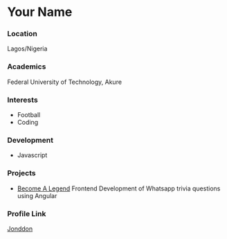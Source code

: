 # Your Name

### Location

Lagos/Nigeria

### Academics

Federal University of Technology, Akure

### Interests

- Football
- Coding 

### Development

- Javascript

### Projects

- [Become A Legend](https://github.com/jonddon/becomeALegend) Frontend Development of Whatsapp trivia questions using Angular

### Profile Link

[Jonddon](https://github.com/jonddon)